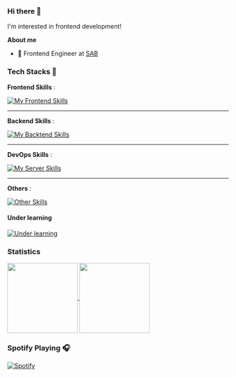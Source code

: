 ### Hi there 👋

I'm interested in frontend development!

**About me**

- 💼 Frontend Engineer at [SAB](https://www.weixing.cn/)

### Tech Stacks 🐾

**Frontend Skills** :

[![My Frontend Skills](https://skillicons.dev/icons?i=vue,react)](#tech-stacks-)

---

**Backend Skills** :

[![My Backtend Skills](https://skillicons.dev/icons?i=spring)](#tech-stacks-)

---

**DevOps Skills** :

[![My Server Skills](https://skillicons.dev/icons?i=linux,docker,nginx)](#tech-stacks-)

---

**Others** :

[![Other Skills](https://skillicons.dev/icons?i=git,cloudflare)](#tech-stacks-)


#### Under learning

[![Under learning](https://skillicons.dev/icons?i=workers,vim,ts,threejs,tailwind)](#under-learning)

### Statistics

<a href="#statistics">
  <img align="center" src="https://github-readme-stats.vercel.app/api?username=yionr&show_icons=true" height=160/>
  <img align="center" src="https://github-readme-stats.vercel.app/api/top-langs/?username=yionr&layout=compact" height=160/>
</a>

### Spotify Playing 🎧

[![Spotify](https://novatorem-yionr.vercel.app/api/spotify)](https://open.spotify.com/user/31su7yqfmlsk6uwt6hsj2lkw3sru)
